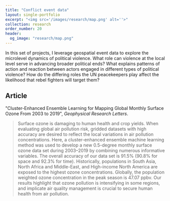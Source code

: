 ```yaml
---
title: "Conflict event data"
layout: single-portfolio
excerpt: "<img src='/images/research/map.png' alt=''>"
collection: research
order_number: 20
header: 
  og_image: "research/map.png"
---
```


In this set of projects, I leverage geospatial event data to explore the microlevel dynamics of political violence. What role can violence at the local level serve in advancing broader political ends? What explains patterns of action and reaction between actors engaged in different types of political violence? How do the differing roles the UN peacekeepers play affect the likelihood that rebel fighters will target them?

## Article

"Cluster-Enhanced Ensemble Learning for Mapping Global Monthly Surface Ozone From 2003 to 2019", *Geophysical Research Letters*.

> Surface ozone is damaging to human health and crop yields. When evaluating global air pollution risk, gridded datasets with high accuracy are desired to reflect the local variations in air pollution concentrations. Here, a cluster-enhanced ensemble machine learning method was used to develop a new 0.5-degree monthly surface ozone data set during 2003–2019 by combining numerous informative variables. The overall accuracy of our data set is 91.5% (90.8% for space and 92.3% for time). Historically, populations in South Asia, North Africa and Middle-East, and High-income North America are exposed to the highest ozone concentrations. Globally, the population weighted ozone concentration in the peak season is 47.07 ppbv. Our results highlight that ozone pollution is intensifying in some regions, and implicate air quality management is crucial to secure human health from air pollution.
